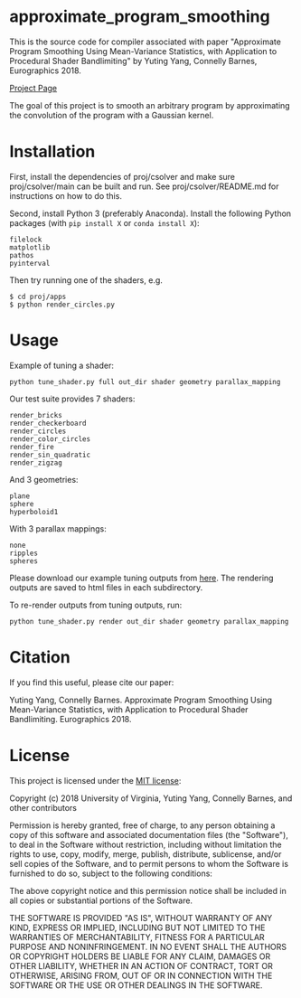 # approximate_program_smoothing
This is the source code for compiler associated with paper "Approximate Program Smoothing Using Mean-Variance Statistics, with Application to Procedural Shader Bandlimiting" by Yuting Yang, Connelly Barnes, Eurographics 2018.

[Project Page](https://www.cs.virginia.edu/~yy2bb/docs/eg_2018.html)

The goal of this project is to smooth an arbitrary program by approximating the convolution of the program with a Gaussian kernel.

# Installation

First, install the dependencies of proj/csolver and make sure proj/csolver/main can be built and run. See proj/csolver/README.md for instructions on how to do this.

Second, install Python 3 (preferably Anaconda). Install the following Python packages (with `pip install X` or `conda install X`):

    filelock
    matplotlib
    pathos
    pyinterval
    
Then try running one of the shaders, e.g.

    $ cd proj/apps
    $ python render_circles.py
    
# Usage

Example of tuning a shader:

    python tune_shader.py full out_dir shader geometry parallax_mapping
    
Our test suite provides 7 shaders:

    render_bricks
    render_checkerboard
    render_circles
    render_color_circles
    render_fire
    render_sin_quadratic
    render_zigzag
    
And 3 geometries:

    plane
    sphere
    hyperboloid1
    
With 3 parallax mappings:

    none
    ripples
    spheres
    
Please download our example tuning outputs from [here](http://www.cs.virginia.edu/~yy2bb/docs/tuner_result.zip). The rendering outputs are saved to html files in each subdirectory.

To re-render outputs from tuning outputs, run:

    python tune_shader.py render out_dir shader geometry parallax_mapping
    
# Citation

If you find this useful, please cite our paper:

Yuting Yang, Connelly Barnes. Approximate Program Smoothing Using Mean-Variance Statistics, with Application to Procedural Shader Bandlimiting. Eurographics 2018.

# License

This project is licensed under the [MIT license](https://opensource.org/licenses/MIT):

Copyright (c) 2018 University of Virginia, Yuting Yang, Connelly Barnes, and other contributors

Permission is hereby granted, free of charge, to any person obtaining a copy
of this software and associated documentation files (the "Software"), to deal
in the Software without restriction, including without limitation the rights
to use, copy, modify, merge, publish, distribute, sublicense, and/or sell
copies of the Software, and to permit persons to whom the Software is
furnished to do so, subject to the following conditions:

The above copyright notice and this permission notice shall be included in all
copies or substantial portions of the Software.

THE SOFTWARE IS PROVIDED "AS IS", WITHOUT WARRANTY OF ANY KIND, EXPRESS OR
IMPLIED, INCLUDING BUT NOT LIMITED TO THE WARRANTIES OF MERCHANTABILITY,
FITNESS FOR A PARTICULAR PURPOSE AND NONINFRINGEMENT. IN NO EVENT SHALL THE
AUTHORS OR COPYRIGHT HOLDERS BE LIABLE FOR ANY CLAIM, DAMAGES OR OTHER
LIABILITY, WHETHER IN AN ACTION OF CONTRACT, TORT OR OTHERWISE, ARISING FROM,
OUT OF OR IN CONNECTION WITH THE SOFTWARE OR THE USE OR OTHER DEALINGS IN THE
SOFTWARE.
